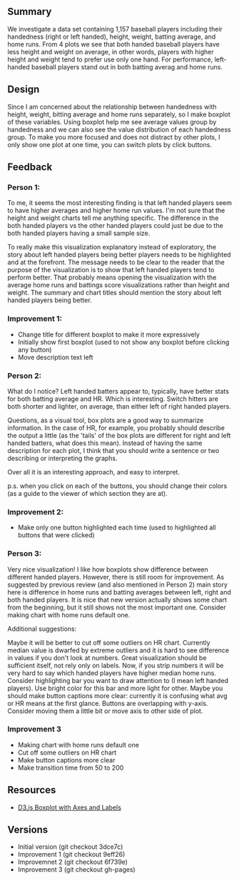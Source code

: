 ## Summary

We investigate a data set containing 1,157 baseball players including their handedness (right or left handed), height, weight, batting average, and home runs. From 4 plots we see that both handed baseball players have less height and weight on average, in other words, players with higher height and weight tend to prefer use only one hand. For performance, left-handed baseball players stand out in both batting averag and home runs.

## Design

Since I am concerned about the relationship between handedness with height, weight, bitting average and home runs separately, so I make boxplot of these variables. Using boxplot help me see average values group by handedness and we can also see the value distribution of each handedness group. To make you more focused and does not distract by other plots, I only show one plot at one time, you can switch plots by click buttons.

## Feedback

### Person 1:
To me, it seems the most interesting finding is that left handed players seem to have higher averages and higher home run values. I'm not sure that the height and weight charts tell me anything specific. The difference in the both handed players vs the other handed players could just be due to the both handed players having a small sample size. 

To really make this visualization explanatory instead of exploratory, the story about left handed players being better players needs to be highlighted and at the forefront. The message needs to be clear to the reader that the purpose of the visualization is to show that left handed players tend to perform better. That probably means opening the visualization with the average home runs and battings score visualizations rather than height and weight. The summary and chart titles should mention the story about left handed players being better.

### Improvement 1:
* Change title for different boxplot to make it more expressively
* Initially show first boxplot (used to not show any boxplot before clicking any button)
* Move description text left

### Person 2:
What do I notice? Left handed batters appear to, typically, have better stats for both batting average and HR. Which is interesting. Switch hitters are both shorter and lighter, on average, than either left of right handed players.

Questions, as a visual tool, box plots are a good way to summarize information. In the case of HR, for example, you probably should describe the output a little (as the 'tails' of the box plots are different for right and left handed batters, what does this mean). Instead of having the same description for each plot, I think that you should write a sentence or two describing or interpreting the graphs.

Over all it is an interesting approach, and easy to interpret.

p.s. when you click on each of the buttons, you should change their colors (as a guide to the viewer of which section they are at).

### Improvement 2:
* Make only one button highlighted each time (used to highlighted all buttons that were clicked)

### Person 3:
Very nice visualization! I like how boxplots show difference between different handed players. However, there is still room for improvement. As suggested by previous review (and also mentioned in Person 2) main story here is difference in home runs and batting averages between left, right and both handed players. It is nice that new version actually shows some chart from the beginning, but it still shows not the most important one. Consider making chart with home runs default one.

Additional suggestions:

Maybe it will be better to cut off some outliers on HR chart. Currently median value is dwarfed by extreme outliers and it is hard to see difference in values if you don't look at numbers. Great visualization should be sufficient itself, not rely only on labels. Now, if you strip numbers it will be very hard to say which handed players have higher median home runs.
Consider highlighting bar you want to draw attention to (I mean left handed players). Use bright color for this bar and more light for other.
Maybe you should make button captions more clear: currently it is confusing what avg or HR means at the first glance.
Buttons are overlapping with y-axis. Consider moving them a little bit or move axis to other side of plot.

### Improvement 3
* Making chart with home runs default one
* Cut off some outliers on HR chart
* Make button captions more clear
* Make transition time from 50 to 200


## Resources
* [D3.js Boxplot with Axes and Labels](http://bl.ocks.org/jensgrubert/7789216) 

## Versions
* Initial version (git checkout 3dce7c)  
* Improvement 1 (git checkout 9eff26)  
* Improvemnet 2 (git checkout 6f739e)
* Improvement 3 (git checkout gh-pages)